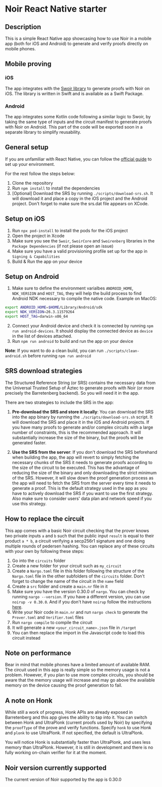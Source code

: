 # Noir React Native starter

## Description

This is a simple React Native app showcasing how to use Noir in a mobile app (both for iOS and Android) to generate and verify proofs directly on mobile phones.

## Mobile proving

### iOS

The app integrates with the [Swoir library](https://github.com/Swoir/Swoir) to generate proofs with Noir on iOS. The library is written in Swift and is available as a Swift Package.

### Android

The app integrates some Kotlin code following a similar logic to Swoir, by taking the same type of inputs and the circuit manifest to generate proofs with Noir on Android. This part of the code will be exported soon in a separate library to simplify reusability.

## General setup

If you are unfamiliar with React Native, you can follow the [official guide](https://reactnative.dev/docs/environment-setup) to set up your environment.

For the rest follow the steps below:

1. Clone the repository
2. Run `npm install` to install the dependencies
3. [Optional] Download the SRS by running `./scripts/download-srs.sh`. It will download it and place a copy in the iOS project and the Android project. Don't forget to make sure the srs.dat file appears on XCode.

## Setup on iOS

1. Run `npx pod-install` to install the pods for the iOS project
2. Open the project in Xcode
3. Make sure you see the `Swoir`, `SwoirCore` and `Swoirenberg` libraries in the `Package Dependencies` (if not please open an issue)
4. Make sure you have a valid provisioning profile set up for the app in `Signing & Capabilities`
5. Build & Run the app on your device

## Setup on Android

1. Make sure to define the environment varialbes `ANDROID_HOME`, `NDK_VERSION` and `HOST_TAG`, they will help the build process to find Android NDK necessary to compile the native code. Example on MacOS:

```bash
export ANDROID_HOME=$HOME/Library/Android/sdk
export NDK_VERSION=26.3.11579264
export HOST_TAG=darwin-x86_64
```

2. Connect your Android device and check it is connected by running `npm run android-devices`. It should display the connected device as `device` in the list of devices attached.
3. Run `npm run android` to build and run the app on your device

**Note**: If you want to do a clean build, you can run `./scripts/clean-android.sh` before running `npm run android`

## SRS download strategies

The Structured Reference String (or SRS) contains the necessary data from the Universal Trusted Setup of Aztec to generate proofs with Noir (or more precisely the Barretenberg backend). So you will need it in the app.

There are two strategies to include the SRS in the app:

1. **Pre-download the SRS and store it locally**: You can download the SRS into the app binary by running the `./scripts/download-srs.sh` script. It will download the SRS and place it in the iOS and Android projects. If you have many proofs to generate and/or complex circuits with a large number of constraints, this is the recommended approach. It will substantially increase the size of the binary, but the proofs will be generated faster.

2. **Use the SRS from the server**: If you don't download the SRS beforehand when building the app, the app will revert to simply fetching the necessary chunks of the SRS it needs to generate proofs according to the size of the circuit to be executed. This has the advantage of reducing the size of the binary and only downloading the strict minimum of the SRS. However, it will slow down the proof generation process as the app will need to fetch the SRS from the server every time it needs to generate a proof. This is the default strategy used in the app as you have to actively download the SRS if you want to use the first strategy. Also make sure to consider users' data plan and network speed if you use this strategy.

## How to replace the circuit

This app comes with a basic Noir circuit checking that the prover knows two private inputs `a` and `b` such that the public input `result` is equal to their product `a * b`, a circuit verifying a secp256r1 signature and one doing multiple rounds of pedersen hashing. You can replace any of these circuits with your own by following these steps:

1. Go into the `circuits` folder
2. Create a new folder for your circuit such as `my_circuit`
3. Create a `Nargo.toml` file in this folder following the structure of the `Nargo.toml` file in the other subfolders of the `circuits` folder. Don't forget to change the name of the circuit in the `name` field
4. Create a `src` folder and create a `main.nr` file in it
5. Make sure you have the version 0.30.0 of `nargo`. You can check by running `nargo --version`. If you have a different version, you can use `noirup -v 0.30.0`. And if you don't have `noirup` follow the instructions [here](https://noir-lang.org/docs/getting_started/installation/).
6. Write your Noir code in `main.nr` and run `nargo check` to generate the `Prover.toml` and `Verifier.toml` files
7. Run `nargo compile` to compile the circuit
8. It will generate a new `<your_circuit_name>.json` file in `/target`
9. You can then replace the import in the Javascript code to load this circuit instead

## Note on performance

Bear in mind that mobile phones have a limited amount of available RAM. The circuit used in this app is really simple so the memory usage is not a problem. However, if you plan to use more complex circuits, you should be aware that the memory usage will increase and may go above the available memory on the device causing the proof generation to fail.

## A note on Honk

While still a work of progress, Honk APIs are already exposed in Barretenberg and this app gives the ability to tap into it. You can switch between Honk and UltraPlonk (current proofs used by Noir) by specifying the `proofType` of the prove and verify functions. Specify `honk` to use Honk and `plonk` to use UltraPlonk. If not specified, the default is UltraPlonk.

You will notice Honk is substantially faster than UltraPlonk, and uses less memory than UltraPlonk. However, it is still in development and there is no fully working on-chain verifier for it at the moment.

## Noir version currently supported

The current version of Noir supported by the app is 0.30.0
